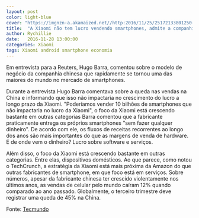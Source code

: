 ```yaml
---
layout: post
color: light-blue
cover: "https://imgnzn-a.akamaized.net//http:2016/11/25/25172133801250-t1200x480.jpg"
title:  "A Xiaomi não tem lucro vendendo smartphones, admite a companhia"
author: Rychillie
date:   2016-11-28 13:00:00
categories: Xiaomi  
tags: Xiaomi android smartphone economia
---
```

Em entrevista para a Reuters, Hugo Barra, comentou sobre o modelo de negócio da companhia chinesa que rapidamente se tornou uma das maiores do mundo no mercado de smartphones.

Durante a entrevista Hugo Barra comentava sobre a queda nas vendas na China e informando que isso não impactaria no crescimento do lucro a longo prazo da Xiaomi. "Poderíamos vender 10 bilhões de smartphones que não impactaria no lucro da Xiaomi", o foco da Xiaomi está crescendo bastante em outras categorias Barra comentou que a fabricante praticamente entrega os próprios smartphones "sem fazer qualquer dinheiro". De acordo com ele, os fluxos de receitas recorrentes ao longo dos anos são mais importantes do que as margens de venda de hardware. E de onde vem o dinheiro? Lucro sobre software e serviços.

Além disso, o foco da Xiaomi está crescendo bastante em outras categorias. Entre elas, dispositivos domésticos. Ao que parece, como notou o TechCrunch, a estratégia da Xiaomi está mais próxima da Amazon do que outras fabricantes de smartphone, em que foco está em serviços. Sobre números, apesar da fabricante chinesa ter crescido violentamente nos últimos anos, as vendas de celular pelo mundo caíram 12% quando comparado ao ano passado. Globalmente, o terceiro trimestre deve registrar uma queda de 45% na China.

Fonte: <a href="https://www.tecmundo.com.br/xiaomi/112095-xiaomi-nao-tem-lucro-vendendo-smartphones-admite-companhia.htm">Tecmundo</a>

<script async src="//pagead2.googlesyndication.com/pagead/js/adsbygoogle.js"></script>
<!-- Final_texto_okgnow -->
<ins class="adsbygoogle"
     style="display:block"
     data-ad-client="ca-pub-7837358846130941"
     data-ad-slot="9265933715"
     data-ad-format="auto"></ins>
<script>
(adsbygoogle = window.adsbygoogle || []).push({});
</script>
